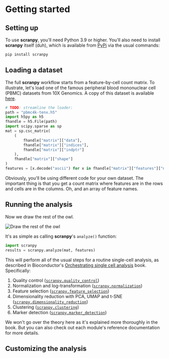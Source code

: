 # Getting started

## Setting up

To use **scranpy**, you'll need Python 3.9 or higher.
You'll also need to install **scranpy** itself (duh), which is available from [PyPi](https://pypi.org/project/scranpy) via the usual commands:

```python
pip install scranpy
```

## Loading a dataset

The full **scranpy** workflow starts from a feature-by-cell count matrix.
To illustrate, let's load one of the famous peripheral blood mononuclear cell (PBMC) datasets from 10X Genomics.
A copy of this dataset is available [here](https://github.com/kanaverse/random-test-files/releases/download/10x-pbmc-v1.0.0/pbmc4k-tenx.h5).

```python
# TODO: streamline the loader:
path = "pbmc4k-tenx.h5"
import h5py as h5
fhandle = h5.File(path)
import scipy.sparse as sp
mat = sp.csc_matrix(
    (
        fhandle["matrix"]["data"], 
        fhandle["matrix"]["indices"], 
        fhandle["matrix"]["indptr"]
    ), 
    fhandle["matrix"]["shape"]
)
features = [x.decode("ascii") for x in fhandle["matrix"]["features"]["name"]]
```

Obviously, you'll be using different code for your own dataset.
The important thing is that you get a count matrix where features are in the rows and cells are in the columns.
Oh, and an array of feature names.

## Running the analysis

Now we draw the rest of the owl.

![Draw the rest of the owl](https://i.kym-cdn.com/photos/images/original/000/572/078/d6d.jpg)

It's as simple as calling **scranpy**'s `analyze()` function:

```python
import scranpy
results = scranpy.analyze(mat, features)
```

This will perform all of the usual steps for a routine single-cell analysis, as described in Bioconductor's [Orchestrating single cell analysis](https://bioconductor.org/books/OSCA) book.
Specifically:

1. Quality control ([`scranpy.quality_control`](api/scranpy.quality_control.rst))
2. Normalization and log-transformation ([`scranpy.normalization`](api/scranpy.normalization.rst))
3. Feature selection ([`scranpy.feature_selection`](api/scranpy.feature_selection.rst))
4. Dimensionality reduction with PCA, UMAP and t-SNE ([`scranpy.dimensionality_reduction`](api/scranpy.dimensionality_reduction.rst))
5. Clustering ([`scranpy.clustering`](api/scranpy.clustering.rst))
6. Marker detection ([`scranpy.marker_detection`](api/scranpy.clustering.rst))

We won't go over the theory here as it's explained more thoroughly in the book.
But you can also check out each module's reference documentation for more details.

## Customizing the analysis


